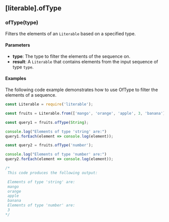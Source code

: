 ## [literable].ofType

### ofType(type)
Filters the elements of an `Literable` based on a specified type.

#### Parameters
* **type**: The type to filter the elements of the sequence on.
* **result**: A `Literable` that contains elements from the input sequence of type `type`.

#### Examples
The following code example demonstrates how to use OfType to filter the elements of a sequence.

```javascript
const Literable = require('literable');

const fruits = Literable.from(['mango', 'orange', 'apple', 3, 'banana']);

const query1 = fruits.ofType(String);

console.log("Elements of type 'string' are:")
query1.forEach(element => console.log(element));

const query2 = fruits.ofType('number');

console.log("Elements of type 'number' are:")
query2.forEach(element => console.log(element));

/*
 This code produces the following output:

 Elements of type 'string' are:
 mango
 orange
 apple
 banana
 Elements of type 'number' are:
 3
*/
```
